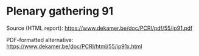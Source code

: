 # Plenary gathering 91

Source (HTML report): https://www.dekamer.be/doc/PCRI/pdf/55/ip91.pdf

PDF-formatted alternative: https://www.dekamer.be/doc/PCRI/html/55/ip91x.html

